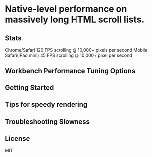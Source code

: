 # Native-level performance on massively long HTML scroll lists.

## Stats

Chrome/Safari 120 FPS scrolling @ 10,000+ pixels per second
Mobile Safari(iPad mini) 45 FPS scrolling @ 10,000+ pixel per second

## Workbench Performance Tuning Options

## Getting Started 

## Tips for speedy rendering

## Troubleshooting Slowness

## License

MIT
